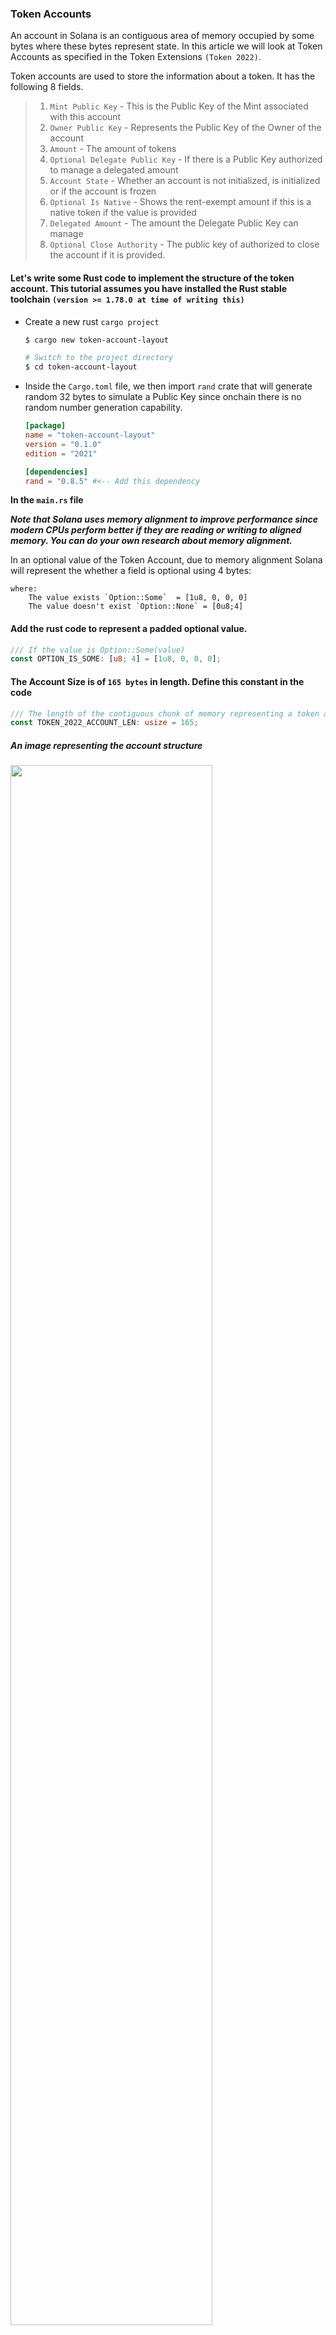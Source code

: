 ### Token Accounts
An account in Solana is an contiguous area of memory occupied by some bytes where these bytes represent state.
In this article we will look at Token Accounts as specified in the Token Extensions `(Token 2022)`.

Token accounts are used to store the information about a token. It has the following 8 fields.
> 1. `Mint Public Key` - This is the Public Key of the Mint associated with this account
> 2. `Owner Public Key` - Represents the Public Key of the Owner of the account
> 3. `Amount` - The amount of tokens
> 4. `Optional Delegate Public Key` - If there is a Public Key authorized to manage a delegated amount
> 5. `Account State` - Whether an account is not initialized, is initialized or if the account is frozen
> 6. `Optional Is Native` - Shows the rent-exempt amount if this is a native token if the value is provided
> 7. `Delegated Amount` - The amount the Delegate Public Key can manage
> 8. `Optional Close Authority` - The public key of authorized to close the account if it is provided.
>

#### Let's write some Rust code to implement the structure of the token account. This tutorial assumes you have installed the Rust stable toolchain `(version >= 1.78.0 at time of writing this)`

- Create a new rust `cargo project`
    ```sh
    $ cargo new token-account-layout 

    # Switch to the project directory
    $ cd token-account-layout
    ```
- Inside the `Cargo.toml` file, we then import `rand` crate that will generate random 32 bytes to simulate a Public Key since onchain there is no random number generation capability.
    ```TOML
    [package]
    name = "token-account-layout"
    version = "0.1.0"
    edition = "2021"

    [dependencies]
    rand = "0.8.5" #<-- Add this dependency
    ```
 **In the `main.rs` file**

***Note that Solana uses memory alignment to improve performance since modern CPUs perform better if they are reading or writing to aligned memory. You can do your own research about memory alignment.***

In an optional value of the Token Account, due to memory alignment Solana will represent the whether a field is optional using 4 bytes:
```
where:
    The value exists `Option::Some`  = [1u8, 0, 0, 0]
    The value doesn't exist `Option::None` = [0u8;4]
```

#### Add the rust code to represent a padded optional value.
```rust
/// If the value is Option::Some(value)
const OPTION_IS_SOME: [u8; 4] = [1u8, 0, 0, 0];
```

#### The Account Size is of  `165 bytes` in length. Define this constant in the code
```rust
/// The length of the contiguous chunk of memory representing a token account.
const TOKEN_2022_ACCOUNT_LEN: usize = 165;
```
##### An image representing the account structure
<image src="../../images/solana-token-account-size.png" width="80%">

`Source: Solana Cookbook`

#### Each byte range corresponds to a particular field in a Token account. Let's define these ranges as constants
```rust
/// Import `RangeInclusive` from rust core library
use core::ops::RangeInclusive;

/// Mint's Ed25519 Public key of 32 bytes in length
const MINT_ACC_RANGE: RangeInclusive<usize> = 0..=31;

/// Owner's Ed25519 Public key of 32 bytes in length
const MINT_OWNER_RANGE: RangeInclusive<usize> = 32..=63;

/// Eight bytes that hold an amount of type u64
const AMOUNT_RANGE: RangeInclusive<usize> = 64..=71;

/// 4 bytes of a Option + Ed25519 Public key of 32 bytes in length
const DELEGATE_RANGE: RangeInclusive<usize> = 72..=107;

/// One byte representing the Account state
const STATE_RANGE: usize = 108;

/// 4 Bytes Option + 8 bytes amount of type u64
/// representing current amount of rent exempt
// amount of a native token
const IS_NATIVE_RANGE: RangeInclusive<usize> = 109..=120;

/// 8 bytes of an amount of type u64 the delegate
/// can manage
const DELEGATED_AMOUNT_RANGE: RangeInclusive<usize> = 121..=128;

/// 4 bytes of a Option Type representation + Ed25519 Public key of 32 bytes in length
const CLOSE_AUTHORITY_RANGE: RangeInclusive<usize> = 129..=164;
```


#### Next, we define a struct to hold the Ed25519 public key (not that Solana public keys can be on the Ed25519 curve or off the curve)
```rust
/// Derive `Clone`, `Copy` to allow copying and cloning the Struct.
/// Derive `Default` to allow definition of a zero filled 32byte array.
/// Derive `PartialEq` to allow comparing of two structs
#[derive(Clone, Copy, Debug, Default, PartialEq)]
struct Ed25519PublicKey([u8; 32]);

impl Ed25519PublicKey {
    // generate 32 bytes random numbers
    fn new_random() -> Self {
        use rand::{thread_rng, Rng};

        let mut buffer = [0u8; 32];
        thread_rng().fill(&mut buffer[..]);

        Self(buffer)
    }

    /// Convert to 32 bytes
    fn to_bytes(&self) -> [u8; 32] {
        self.0
    }
}

impl From<&[u8]> for Ed25519PublicKey {
    fn from(bytes: &[u8]) -> Self {
        let valid_bytes: [u8; 32] = bytes
            .try_into()
            .expect("Invalid slice length for Ed25519 public key. 32 bytes are required");

        Self(valid_bytes)
    }
}
```

#### In Solana, a token account state can be `Uninitialized`, `Initialized` or `Frozen`.
```rust
/// The state of a token account
#[derive(Clone, Copy, Debug, Default, PartialEq)]
enum Token2022AccountState {
    /// not yet initialized
    #[default]
    Uninitialized = 0,
    /// is initialized allowing actions by the owner or delegate
    Initialized = 1,
    /// Account is frozen by the mint freeze authority preventing
    /// Any actions from the account owner or delegate
    Frozen = 2,
}

/// The `Token2022AccountState` is converted to
/// a byte representation by the numbers described
/// in its fields, like `Uninitialized = 0` 
/// using `Token2022AccountState::Uninitialized as u8`
/// converts that field to `0`
impl From<u8> for Token2022AccountState {
    fn from(value: u8) -> Self {
        match value {
            0 => Self::Uninitialized,
            1 => Self::Initialized,
            2 => Self::Frozen,
            _ => panic!("The byte value passed is not supported"),
        }
    }
}
```

#### Construct the Token Account struct
```rust

#[derive(Clone, Copy, Debug, Default, PartialEq)]
struct Token2022Account {
    /// The mint associated with this account
    mint: Ed25519PublicKey,
    /// The owner of this account.
    owner: Ed25519PublicKey,
    /// The amount of tokens this account holds.
    amount: u64,
    /// If `delegate` is `Some` then `delegated_amount` represents
    /// the amount authorized by the delegate
    delegate: Option<Ed25519PublicKey>,
    /// The account's state
    state: Token2022AccountState,
    /// If is_some, this is a native token, and the value logs the rent-exempt reserve. An Account
    /// is required to be rent-exempt, so the value is used by the Processor to ensure that wrapped
    /// SOL accounts do not drop below this threshold.
    is_native: Option<u64>,
    /// The amount delegated
    delegated_amount: u64,
    /// Optional authority to close the account.
    close_authority: Option<Ed25519PublicKey>,
}
```

#### Create helper methods to reuse code
```rust
impl Token2022Account {
    /// Converts bytes to an amount
    fn to_amount(bytes: &[u8]) -> u64 {
        // Little-endian is used
        u64::from_le_bytes(
            bytes
                .try_into()
                .expect("Invalid slice length for amount. 8 bytes are required"),
        )
    }

    /// Converts the bytes of an optional public key to Option<Ed25519PublicKey>
    fn to_optional_pubkey(bytes: &[u8]) -> Option<Ed25519PublicKey> {
        // if the first byte is zero then the public key is None
        if bytes[0] == 0 {
            Option::None
        } else {
            // Skip the first 4 bytes.
            // Since we implemented `From<[u8]> for Ed25519PublicKey`
            // using the `into()` method here auto-converts the bytes to
            // Ed25519PublicKey 
            Option::Some(bytes[4..].into())
        }
    }

    /// Converts an optional amount to a `Option<u64>`
    fn to_optional_amount(bytes: &[u8]) -> Option<u64> {
        // if the first byte is 0 then the value is None
        if bytes[0] == 0 {
            Option::None
        } else {
            // skip the first 4 bytes
            Option::Some(Self::to_amount(&bytes[4..]))
        }
    }
}
```

#### With the `impl` we create methods to pack `Self` and unpack bytes to `Self`
```rust
impl {
    // ... previous code here

    /// An optional public key consists of 36 bytes where
    /// 32 bytes public key and a byte representing whether
    /// it is Option::Some which is represented by `1` or
    /// if it is Option::None which is represented by `0`.
    /// However due to memory alignment, 3 bytes padding is added 
    /// (1 byte optional representation + 3 bytes padding)
    fn pack_optional_pubkey(option_pubkey: Option<&Ed25519PublicKey>) -> [u8; 36] {
        let mut buffer = [0u8; 36];

        if let Some(pubkey) = option_pubkey {
            // The byte range of the Option representation with 3 bytes padding
            buffer[0..=3].copy_from_slice(&OPTION_IS_SOME);
            // Add the 32 bytes for the public key after the padding
            buffer[4..=35].copy_from_slice(&pubkey.to_bytes());
        }

        buffer
    }


    /// Pack the Token2022Account struct (Self)
    fn pack(&self) -> [u8; 165] {
        // Initialize an empty buffer with 165 bytes of zeroes
        let mut buffer = [0u8; TOKEN_2022_ACCOUNT_LEN];

        // The range within the buffer for the `mint public key`
        buffer[MINT_ACC_RANGE].copy_from_slice(&self.mint.to_bytes());

        // The range within the buffer for the `owner public key`
        buffer[MINT_OWNER_RANGE].copy_from_slice(&self.owner.to_bytes());

        // The range within the buffer for the `8 bytes amount`
        buffer[AMOUNT_RANGE].copy_from_slice(&self.amount.to_le_bytes());

        // The range within the buffer for the `optional delegate public key`
        buffer[DELEGATE_RANGE].copy_from_slice(&Self::pack_optional_pubkey(self.delegate.as_ref()));

        // The range within the buffer for the `token account state`
        buffer[STATE_RANGE] = self.state as u8;

        // The range within the buffer for the `is_native optional amount`
        if let Some(amount) = self.is_native.as_ref() {
            // Define a buffer with 1 byte Option representation
            // 3 bytes padding for the Option representation
            // and 8 bytes amount
            let mut inner_buffer = [0u8; 12];
            // Load the optional bytes with the amount
            inner_buffer[0..=3].clone_from_slice(&OPTION_IS_SOME);
            // Add the 8 bytes amount
            inner_buffer[4..].copy_from_slice(&amount.to_le_bytes());
            // Copy this buffer into the buffer for the packed amount
            // within the range
            buffer[IS_NATIVE_RANGE].copy_from_slice(&inner_buffer)
        }

        // The range within the buffer for the `8 bytes delegate amount`
        // which the delegate authority can manage
        buffer[DELEGATED_AMOUNT_RANGE].copy_from_slice(&self.delegated_amount.to_le_bytes());

        // The range within the buffer for the `optional close authority public key`
        buffer[CLOSE_AUTHORITY_RANGE]
            .copy_from_slice(&Self::pack_optional_pubkey(self.close_authority.as_ref()));

        buffer
    }

    /// Code to unpack 165  bytes to `Token2022Account`
    fn unpack_account_data(packed: [u8; TOKEN_2022_ACCOUNT_LEN]) -> Self {
        // Since we derived default for `Token2022Account` we can then
        // we instantiate a `Token2022Account` with default values
        let mut account = Token2022Account::default();

        // Since `From<u8> for Ed25519PublicKey` is implemented,
        // use `.into()` method to auto-convert the byte range to an Ed25519PublicKey
        account.mint = packed[MINT_ACC_RANGE].into();

        // Same as above
        account.owner = packed[MINT_OWNER_RANGE].into();
        
        // Parse a byte slice to u64
        account.amount = Self::to_amount(&packed[AMOUNT_RANGE]);

        // Parse a byte slice to an optional public key
        account.delegate = Self::to_optional_pubkey(&packed[DELEGATE_RANGE]);

        // Parse a byte into the `AccountState` using `.into()` method
        // since `From<u8>` is implemented for `Token2022AccountState`
        account.state = packed[STATE_RANGE].into();

        // Parse a byte slice to an optional u64 amount
        account.is_native = Self::to_optional_amount(&packed[IS_NATIVE_RANGE]);
        
        // Parse a byte slice into optional u64 amount
        account.delegated_amount = Self::to_amount(&packed[DELEGATED_AMOUNT_RANGE]);

        // Parse a byte slice inot an optional public key
        account.close_authority = Self::to_optional_pubkey(&packed[CLOSE_AUTHORITY_RANGE]);

        account
    }
} 
```

#### Lastly test the code by comparing the packed bytes to the original.
```rust
fn main() {
    let account = Token2022Account {
        mint: Ed25519PublicKey::new_random(),
        owner: Ed25519PublicKey::new_random(),
        amount: 4,
        delegate: Option::Some(Ed25519PublicKey::new_random()),
        state: Token2022AccountState::Frozen,
        // If is_some, this is a native token, and the value logs the rent-exempt reserve. An Account
        // is required to be rent-exempt, so the value is used by the Processor to ensure that wrapped
        // SOL accounts do not drop below this threshold.
        is_native: Option::Some(2),
        delegated_amount: 1,
        close_authority: Option::Some(Ed25519PublicKey::new_random()),
    };

    let packed = account.pack();
    let unpacked = Token2022Account::unpack_account_data(packed);
    assert_eq!(&account, &unpacked);
}
```

That's it! A custom implementation of packing and unpacking a Token Account based on Solana's memory layout.

> CAUTION: This code is not production grade or optimized, it is meant to illustrate the byte ranges of a region of memory containing a Solana Token Account